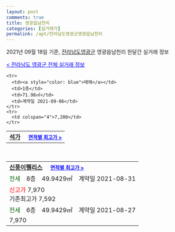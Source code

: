 ```yaml
---
layout: post
comments: true
title: 영광읍남천리
categories: [실거래가]
permalink: /apt/전라남도영광군영광읍남천리
---
```


2021년 09월 18일 기준, <a href="/apt/전라남도영광군">전라남도영광군</a> 영광읍남천리 한달간 실거래 정보

<a style="color: blue;" href="/apt/전라남도영광군">< 전라남도 영광군 전체 실거래 정보</a>
<!---- start ---->
<table>
  <tr>
    <td colspan="4" style="font-weight: bold;"><a href="/apt/전라남도영광군영광읍남천리석가">석가</a> &nbsp;&nbsp;&nbsp; <a style="color: blue; font-size: smaller;" href="/apt/전라남도영광군영광읍남천리석가">면적별 최고가 ></a></td>
  </tr>
    
    <tr>
      <td><a style="color: blue">매매</a></td>
      <td>1층</td>
      <td>71.98㎡</td>
      <td>계약일 2021-09-06</td>
    </tr>
    <tr>
      <td colspan="4">7,200</td>
    </tr>
      
</table>
<br>
<table>
  <tr>
    <td colspan="4" style="font-weight: bold;"><a href="/apt/전라남도영광군영광읍남천리신풍이펠리스">신풍이펠리스</a> &nbsp;&nbsp;&nbsp; <a style="color: blue; font-size: smaller;" href="/apt/전라남도영광군영광읍남천리신풍이펠리스">면적별 최고가 ></a></td>
  </tr>
    
  <tr>
    <td><a style="color: darkgreen">전세</a></td>
    <td>8층</td>
    <td>49.9429㎡</td>
    <td>계약일 2021-08-31</td>
  </tr>
  <tr>
    <td colspan="4"><a style="color: red;">신고가 </a>7,970<br>기존최고가 7,592</td>
  </tr>
    
  <tr>
    <td><a style="color: darkgreen">전세</a></td>
    <td>6층</td>
    <td>49.9429㎡</td>
    <td>계약일 2021-08-27</td>
  </tr>
  <tr>
    <td colspan="4">7,970</td>
  </tr>
    
</table>
<!---- end ---->
    